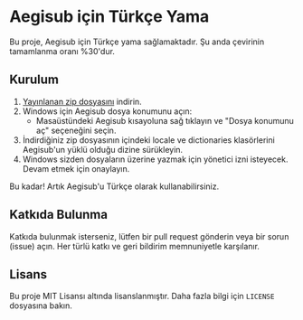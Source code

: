 # Aegisub için Türkçe Yama

Bu proje, Aegisub için Türkçe yama sağlamaktadır. Şu anda çevirinin tamamlanma oranı %30'dur.

## Kurulum

1. [Yayınlanan zip dosyasını](https://github.com/KerimDemirkaynak/Aegisub-Turkish-Language-Patch/releases) indirin.
2. Windows için Aegisub dosya konumunu açın:
   - Masaüstündeki Aegisub kısayoluna sağ tıklayın ve "Dosya konumunu aç" seçeneğini seçin.
3. İndirdiğiniz zip dosyasının içindeki locale ve dictionaries klasörlerini Aegisub'un yüklü olduğu dizine sürükleyin.
4. Windows sizden dosyaların üzerine yazmak için yönetici izni isteyecek. Devam etmek için onaylayın.

Bu kadar! Artık Aegisub'u Türkçe olarak kullanabilirsiniz.

## Katkıda Bulunma

Katkıda bulunmak isterseniz, lütfen bir pull request gönderin veya bir sorun (issue) açın. Her türlü katkı ve geri bildirim memnuniyetle karşılanır.

## Lisans

Bu proje MIT Lisansı altında lisanslanmıştır. Daha fazla bilgi için `LICENSE` dosyasına bakın.

